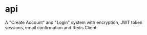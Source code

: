 # api
A "Create Account" and "Login" system with encryption, JWT token sessions, email confirmation and Redis Client.
